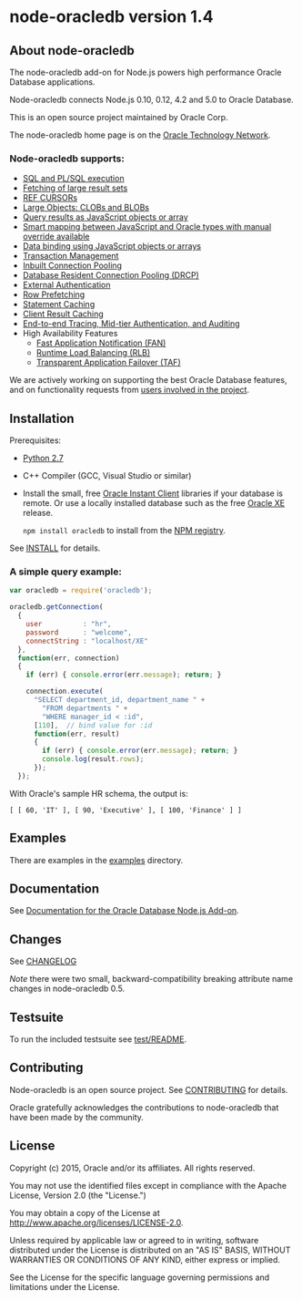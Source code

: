 # node-oracledb version 1.4

## <a name="about"></a> About node-oracledb

The node-oracledb add-on for Node.js powers high performance Oracle Database applications.

Node-oracledb connects Node.js 0.10, 0.12, 4.2 and 5.0 to Oracle
Database.

This is an open source project maintained by Oracle Corp.

The node-oracledb home page is on the
[Oracle Technology Network](http://www.oracle.com/technetwork/database/database-technologies/scripting-languages/node_js/).

### Node-oracledb supports:

- [SQL and PL/SQL execution](https://github.com/oracle/node-oracledb/blob/master/doc/api.md#sqlexecution)
- [Fetching of large result sets](https://github.com/oracle/node-oracledb/blob/master/doc/api.md#resultsethandling)
- [REF CURSORs](https://github.com/oracle/node-oracledb/blob/master/doc/api.md#refcursors)
- [Large Objects: CLOBs and BLOBs](https://github.com/oracle/node-oracledb/blob/master/doc/api.md#lobhandling)
- [Query results as JavaScript objects or array ](https://github.com/oracle/node-oracledb/blob/master/doc/api.md#queryoutputformats)
- [Smart mapping between JavaScript and Oracle types with manual override available](https://github.com/oracle/node-oracledb/blob/master/doc/api.md#typemap)
- [Data binding using JavaScript objects or arrays](https://github.com/oracle/node-oracledb/blob/master/doc/api.md#bind)
- [Transaction Management](https://github.com/oracle/node-oracledb/blob/master/doc/api.md#transactionmgt)
- [Inbuilt Connection Pooling](https://github.com/oracle/node-oracledb/blob/master/doc/api.md#connpooling)
- [Database Resident Connection Pooling (DRCP)](https://github.com/oracle/node-oracledb/blob/master/doc/api.md#drcp)
- [External Authentication](https://github.com/oracle/node-oracledb/blob/master/doc/api.md#extauth)
- [Row Prefetching](https://github.com/oracle/node-oracledb/blob/master/doc/api.md#rowprefetching)
- [Statement Caching](https://github.com/oracle/node-oracledb/blob/master/doc/api.md#stmtcache)
- [Client Result Caching](http://docs.oracle.com/database/121/ADFNS/adfns_perf_scale.htm#ADFNS464)
- [End-to-end Tracing, Mid-tier Authentication, and Auditing](https://github.com/oracle/node-oracledb/blob/master/doc/api.md#endtoend)
- High Availability Features
  - [Fast Application Notification (FAN)](http://docs.oracle.com/database/121/ADFNS/adfns_avail.htm#ADFNS538)
  - [Runtime Load Balancing (RLB)](http://docs.oracle.com/database/121/ADFNS/adfns_perf_scale.htm#ADFNS515)
  - [Transparent Application Failover (TAF)](http://docs.oracle.com/database/121/ADFNS/adfns_avail.htm#ADFNS534)

We are actively working on supporting the best Oracle Database
features, and on functionality requests from
[users involved in the project](https://github.com/oracle/node-oracledb/issues).

## <a name="installation"></a> Installation

Prerequisites:

- [Python 2.7](https://www.python.org/downloads/)
- C++ Compiler (GCC, Visual Studio or similar)
- Install the small, free [Oracle Instant Client](http://www.oracle.com/technetwork/database/features/instant-client/index-100365.html) libraries if your database is remote.  Or use a locally installed database such as the free [Oracle XE](http://www.oracle.com/technetwork/database/database-technologies/express-edition/overview/index.html) release.

    `npm install oracledb` to install from the [NPM registry](https://www.npmjs.com/package/oracledb).

See [INSTALL](https://github.com/oracle/node-oracledb/tree/master/INSTALL.md) for details.

### A simple query example:

```javascript
var oracledb = require('oracledb');

oracledb.getConnection(
  {
    user          : "hr",
    password      : "welcome",
    connectString : "localhost/XE"
  },
  function(err, connection)
  {
    if (err) { console.error(err.message); return; }

    connection.execute(
      "SELECT department_id, department_name " +
        "FROM departments " +
        "WHERE manager_id < :id",
      [110],  // bind value for :id
      function(err, result)
      {
        if (err) { console.error(err.message); return; }
        console.log(result.rows);
      });
  });
```

With Oracle's sample HR schema, the output is:

```
[ [ 60, 'IT' ], [ 90, 'Executive' ], [ 100, 'Finance' ] ]
```

## <a name="examples"></a> Examples

There are examples in the [examples](https://github.com/oracle/node-oracledb/tree/master/examples) directory.

## <a name="doc"></a> Documentation

See [Documentation for the Oracle Database Node.js Add-on](https://github.com/oracle/node-oracledb/tree/master/doc/api.md).

## <a name="changes"></a> Changes

See [CHANGELOG](https://github.com/oracle/node-oracledb/tree/master/CHANGELOG.md)

*Note* there were two small, backward-compatibility breaking attribute name changes in node-oracledb 0.5.

## <a name="testing"></a> Testsuite

To run the included testsuite see [test/README](https://github.com/oracle/node-oracledb/tree/master/test/README.md).

## <a name="contrib"></a> Contributing

Node-oracledb is an open source project. See
[CONTRIBUTING](https://github.com/oracle/node-oracledb/tree/master/CONTRIBUTING.md)
for details.

Oracle gratefully acknowledges the contributions to node-oracledb that have been made by the community.

## <a name="license"></a> License

Copyright (c) 2015, Oracle and/or its affiliates. All rights reserved.

You may not use the identified files except in compliance with the Apache
License, Version 2.0 (the "License.")

You may obtain a copy of the License at
http://www.apache.org/licenses/LICENSE-2.0.

Unless required by applicable law or agreed to in writing, software
distributed under the License is distributed on an "AS IS" BASIS, WITHOUT
WARRANTIES OR CONDITIONS OF ANY KIND, either express or implied.

See the License for the specific language governing permissions and
limitations under the License.
